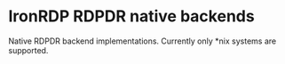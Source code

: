 # IronRDP RDPDR native backends

Native RDPDR backend implementations. Currently only *nix systems are supported.